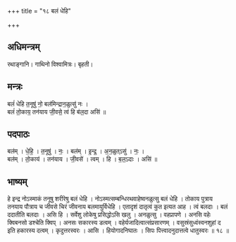 +++
title = "१८ बलं धेहि"

+++
## अधिमन्त्रम्
रथाङ्गानि। गाथिनो विश्वामित्रः। बृहती।

## मन्त्रः
बलं॑ धेहि त॒नूषु॑ नो॒ बल॑मिन्द्रान॒ळुत्सु॑ नः ।  
बलं॑ तो॒काय॒ तन॑याय जी॒वसे॒ त्वं हि ब॑ल॒दा असि॑ ॥

## पदपाठः
बल॑म् । धे॒हि॒ । त॒नूषु॑ । नः॒ । बल॑म् । इ॒न्द्र॒ । अ॒न॒ळुत्ऽसु॑ । नः॒ ।  
बल॑म् । तो॒काय॑ । तन॑याय । जी॒वसे॑ । त्वम् । हि । ब॒ल॒ऽदाः । असि॑ ॥

## भाष्यम्
हे इन्द्र नोऽस्माकं तनूषु शरीरेषु बलं धेहि । नोऽस्मत्सम्बन्धिरथवाहेष्वनळुत्सु बलं धेहि । तोकाय पुत्राय तनयाय पौत्राय च जीवसे चिरं जीवनाय बलमायुर्विधेहि । एतादृशं दातृत्वं कुत इत्यत आह । त्वं बलदाः । बलं ददातीति बलदाः । असि हि । सर्वेशु लोकेषु प्रसिद्धोऽसि खलु । अनळुत्सु । वहप्रापणे । अनसि वहेः क्विबनसो डश्चेति क्विप् । अनसः सकारस्य डत्वम् । वहेर्यजादित्वात्संप्रसारणम् । वसुस्रंसुध्वंस्वनशुहां द इति हकारस्य दत्वम् । कृदुत्तरस्वरः । आसि । हियोगादनिघातः । सिपः पित्त्वादनुदात्तत्वे धातुस्वरः ॥ १८ ॥
